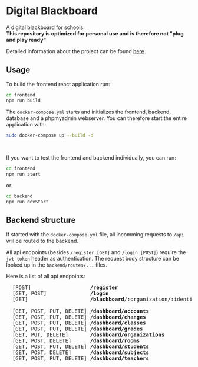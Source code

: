 # Digital Blackboard

A digital blackboard for schools.<br>
**This repository is optimized for personal use and is therefore not "plug and play ready"**

Detailed information about the project can be found [here](https://timgöllner.de/posts/2).

## Usage

To build the frontend react application run:
```sh
cd frontend
npm run build
```

The `docker-compose.yml` starts and initializes the frontend, backend, database and a phpmyadmin webserver.
You can therefore start the entire application with:

```sh
sudo docker-compose up --build -d
```

<br>

If you want to test the frontend and backend individually, you can run:

```sh
cd frontend
npm run start
```

or

```sh
cd backend
npm run devStart
```

## Backend structure

If started with the `docker-compose.yml` file, all incomming requests to `/api` will be routed to the backend.

All api endpoints (besides `/register [GET]` and `/login [POST]`) require the `jwt-token` header as authentication.
The request body structure can be looked up in the `backend/routes/...` files.

Here is a list of all api endpoints:

<pre>
  [POST]                   <b>/register</b>
  [GET, POST]              <b>/login</b>
  [GET]                    <b>/blackboard</b>/:organization/:identifier

  [GET, POST, PUT, DELETE] <b>/dashboard/accounts</b>
  [GET, POST, PUT, DELETE] <b>/dashboard/changes</b>
  [GET, POST, PUT, DELETE] <b>/dashboard/classes</b>
  [GET, POST, PUT, DELETE] <b>/dashboard/grades</b>
  [GET, PUT, DELETE]       <b>/dashboard/organizations</b>
  [GET, POST, DELETE]      <b>/dashboard/rooms</b>
  [GET, POST, PUT, DELETE] <b>/dashboard/students</b>
  [GET, POST, DELETE]      <b>/dashboard/subjects</b>
  [GET, POST, PUT, DELETE] <b>/dashboard/teachers</b>
</pre>
